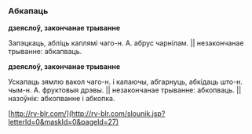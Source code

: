 ### Абкапаць
**дзеяслоў, закончанае трыванне**

Запэцкаць, абліць каплямі чаго-н. А. абрус чарнілам. || незакончанае трыванне: абкапваць.

**дзеяслоў, закончанае трыванне**

Ускапаць зямлю вакол чаго-н. і капаючы, абгарнуць, абкідаць што-н. чым-н. А. фруктовыя дрэвы. || незакончанае трыванне: абкопваць. || назоўнік: абкопванне і абкопка.

<a rel="author">[http://rv-blr.com/](http://rv-blr.com/slounik.jsp?letterId=0&maskId=0&pageId=27)</a>
